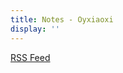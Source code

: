 ```yaml
---
title: Notes - Oyxiaoxi
display: ''
---
```


[RSS Feed](https://oyxiaoxi.me/notes/feed.xml)

<SubNav/>

<ClientOnly>
  <Firefly/>
</ClientOnly>

<ListPosts type="notes"/>

